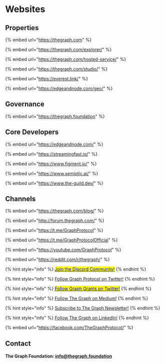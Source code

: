 # Websites

## Properties

{% embed url="https://thegraph.com" %}

{% embed url="https://thegraph.com/explorer/" %}

{% embed url="https://thegraph.com/hosted-service/" %}

{% embed url="https://thegraph.com/studio/" %}

{% embed url="https://everest.link/" %}

{% embed url="https://edgeandnode.com/geo/" %}

## Governance

{% embed url="https://thegraph.foundation" %}

## Core Developers

{% embed url="https://edgeandnode.com/" %}

{% embed url="https://streamingfast.io/" %}

{% embed url="https://www.figment.io/" %}

{% embed url="https://www.semiotic.ai/" %}

{% embed url="https://www.the-guild.dev/" %}

## Channels

{% embed url="https://thegraph.com/blog/" %}

{% embed url="http://forum.thegraph.com/" %}

{% embed url="https://t.me/GraphProtocol" %}

{% embed url="https://t.me/GraphProtocolOfficial" %}

{% embed url="https://youtube.com/GraphProtocol" %}

{% embed url="https://reddit.com/r/thegraph/" %}

{% hint style="info" %}
[<mark style="color:blue;">Join the Discord Community!</mark>](https://discord.com/invite/graphprotocol)
{% endhint %}

{% hint style="info" %}
[Follow Graph Protocol on Twitter!](https://twitter.com/graphprotocol)
{% endhint %}

{% hint style="info" %}
[<mark style="color:blue;">Follow Graph Grants on Twitter!</mark>](https://twitter.com/graphgrants)
{% endhint %}

{% hint style="info" %}
[Follow The Graph on Medium!](https://medium.com/graphprotocol)
{% endhint %}

{% hint style="info" %}
[Subscribe to The Graph Newsletter!](https://thegraph.com/#newsletter)
{% endhint %}

{% hint style="info" %}
[Follow The Graph on LinkedIn!](https://linkedin.com/company/thegraph/)
{% endhint %}

{% embed url="https://facebook.com/TheGraphProtocol/" %}

## Contact

#### The Graph Foundation: [info@thegraph.foundation](mailto:%20info@thegraph.foundation)
